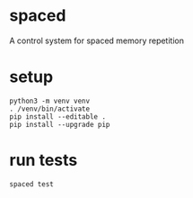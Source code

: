 # spaced

A control system for spaced memory repetition

# setup

    python3 -m venv venv
    . /venv/bin/activate
    pip install --editable .
    pip install --upgrade pip

# run tests

    spaced test
